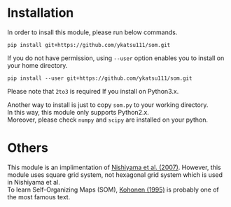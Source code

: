 # Installation

In order to insall this module, please run below commands.

```
pip install git+https://github.com/ykatsu111/som.git
```

If you do not have permission, using `--user` option enables you to install on your home directory.

```
pip install --user git+https://github.com/ykatsu111/som.git
```

Please note that `2to3` is required If you install on Python3.x.

Another way to install is just to copy `som.py` to your working directory.  
In this way, this module only supports Python2.x.  
Moreover, please check `numpy` and `scipy` are installed on your python.

# Others

This module is an implimentation of [Nishiyama et al. (2007)](https://doi.org/10.1016/j.atmosres.2005.10.015).
However, this module uses square grid system, not hexagonal grid system which is used in Nishiyama et al.  
To learn Self-Organizing Maps (SOM), [Kohonen (1995)](https://doi.org/10.1007/978-3-642-56927-2) is probably one of the most famous text.
